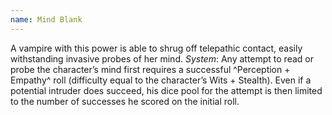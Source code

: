 ```yaml
---
name: Mind Blank
---
```


A vampire with this power is able to shrug off telepathic contact, easily withstanding invasive probes of her mind.
_System_: Any attempt to read or probe the character’s mind first requires a successful ^Perception + Empathy^ roll (difficulty equal to the character’s Wits + Stealth).
Even if a potential intruder does succeed, his dice pool for the attempt is then limited to the number of successes he scored on the initial roll.